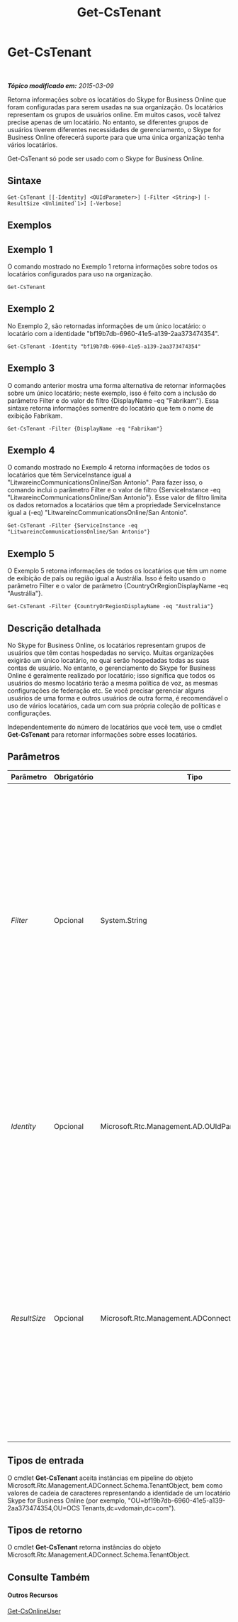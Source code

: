 ﻿---
title: Get-CsTenant
TOCTitle: Get-CsTenant
ms:assetid: 7b642117-5ca7-4a5b-bca7-16b0ae694ae2
ms:mtpsurl: https://technet.microsoft.com/pt-br/library/JJ994044(v=OCS.15)
ms:contentKeyID: 52057640
ms.date: 05/19/2016
mtps_version: v=OCS.15
ms.translationtype: HT
---

# Get-CsTenant

 

_**Tópico modificado em:** 2015-03-09_

Retorna informações sobre os locatátios do Skype for Business Online que foram configuradas para serem usadas na sua organização. Os locatários representam os grupos de usuários online. Em muitos casos, você talvez precise apenas de um locatário. No entanto, se diferentes grupos de usuários tiverem diferentes necessidades de gerenciamento, o Skype for Business Online oferecerá suporte para que uma única organização tenha vários locatários.

Get-CsTenant só pode ser usado com o Skype for Business Online.

## Sintaxe

    Get-CsTenant [[-Identity] <OUIdParameter>] [-Filter <String>] [-ResultSize <Unlimited`1>] [-Verbose]

## Exemplos

## Exemplo 1

O comando mostrado no Exemplo 1 retorna informações sobre todos os locatários configurados para uso na organização.

    Get-CsTenant

## Exemplo 2

No Exemplo 2, são retornadas informações de um único locatário: o locatário com a identidade "bf19b7db-6960-41e5-a139-2aa373474354".

    Get-CsTenant -Identity "bf19b7db-6960-41e5-a139-2aa373474354"

## Exemplo 3

O comando anterior mostra uma forma alternativa de retornar informações sobre um único locatário; neste exemplo, isso é feito com a inclusão do parâmetro Filter e do valor de filtro {DisplayName –eq "Fabrikam"}. Essa sintaxe retorna informações somentre do locatário que tem o nome de exibição Fabrikam.

    Get-CsTenant -Filter {DisplayName -eq "Fabrikam"}

## Exemplo 4

O comando mostrado no Exemplo 4 retorna informações de todos os locatários que têm ServiceInstance igual a "LitwareincCommunicationsOnline/San Antonio". Para fazer isso, o comando inclui o parâmetro Filter e o valor de filtro {ServiceInstance -eq "LitwareincCommunicationsOnline/San Antonio"}. Esse valor de filtro limita os dados retornados a locatários que têm a propriedade ServiceInstance igual a (-eq) "LitwareincCommunicationsOnline/San Antonio".

    Get-CsTenant -Filter {ServiceInstance -eq "LitwareincCommunicationsOnline/San Antonio"}

## Exemplo 5

O Exemplo 5 retorna informações de todos os locatários que têm um nome de exibição de país ou região igual a Austrália. Isso é feito usando o parâmetro Filter e o valor de parâmetro {CountryOrRegionDisplayName -eq "Austrália"}.

    Get-CsTenant -Filter {CountryOrRegionDisplayName -eq "Australia"}

## Descrição detalhada

No Skype for Business Online, os locatários representam grupos de usuários que têm contas hospedadas no serviço. Muitas organizações exigirão um único locatário, no qual serão hospedadas todas as suas contas de usuário. No entanto, o gerenciamento do Skype for Business Online é geralmente realizado por locatário; isso significa que todos os usuários do mesmo locatário terão a mesma política de voz, as mesmas configurações de federação etc. Se você precisar gerenciar alguns usuários de uma forma e outros usuários de outra forma, é recomendável o uso de vários locatários, cada um com sua própria coleção de políticas e configurações.

Independentemente do número de locatários que você tem, use o cmdlet **Get-CsTenant** para retornar informações sobre esses locatários.

## Parâmetros


<table>
<colgroup>
<col style="width: 25%" />
<col style="width: 25%" />
<col style="width: 25%" />
<col style="width: 25%" />
</colgroup>
<thead>
<tr class="header">
<th>Parâmetro</th>
<th>Obrigatório</th>
<th>Tipo</th>
<th>Descrição</th>
</tr>
</thead>
<tbody>
<tr class="odd">
<td><p><em>Filter</em></p></td>
<td><p>Opcional</p></td>
<td><p>System.String</p></td>
<td><p>Permite que você retorne dados usando os atributos do Active Directory, sem precisar especificar o nome diferenciado completo do Active Directory. Por exemplo, para recuperar um locatário usando o nome de exibição de locatário, use uma sintaxe semelhante a esta:</p>
<p>Get-CsTenant –Filter {DisplayName –eq &quot;FabrikamTenant&quot;}</p>
<p>Para retornar todos os locatários que usam o domínio Fabrikam, use esta sintaxe:</p>
<p>Get-CsTenant –Filter {Domains –like &quot;*fabrikam*&quot;}</p>
<p>O parâmetro Filter usa a mesma sintaxe de filtragem do Windows PowerShell usada pelo cmdlet Where-Object.</p>
<p>Não é possível usar os parâmetros Filter e Identity no mesmo comando.</p></td>
</tr>
<tr class="even">
<td><p><em>Identity</em></p></td>
<td><p>Opcional</p></td>
<td><p>Microsoft.Rtc.Management.AD.OUIdParameter</p></td>
<td><p>O nome diferenciado do Active Directory do locatário. Por exemplo:</p>
<p>-Identity &quot;OU=bf19b7db-6960-41e5-a139-2aa373474354,OU=OCS Tenants,dc=litwareinc,dc=com&quot;</p>
<p>Se você não incluir a identidade ou o parâmetro Filter, o cmdlet <strong>Get-CsTenant</strong> retornará informações sobre todos os seus locatários.</p></td>
</tr>
<tr class="odd">
<td><p><em>ResultSize</em></p></td>
<td><p>Opcional</p></td>
<td><p>Microsoft.Rtc.Management.ADConnect.Core.Unlimited`1</p></td>
<td><p>Permite limitar o número de registros retornados por um cmdlet. Por exemplo, para retornar sete locatários (independentemente do número de locatários que estão na sua floresta), inclua o parâmetro ResultSize e defina o valor de parâmetro para 7. Observe que não há nenhum modo de garantir quais sete usuários serão retornados.</p>
<p>O tamanho do resultado pode ser definido por qualquer número inteiro entre 0 e 2147483647, inclusive. Se o número for definido como 0, o comando será executado, mas nenhum dado será retornado. Se você definir os locatários como 7, mas tiver somente três contatos na floresta, o comando retornará esses três locatários e será concluído sem erros.</p></td>
</tr>
</tbody>
</table>


## Tipos de entrada

O cmdlet **Get-CsTenant** aceita instâncias em pipeline do objeto Microsoft.Rtc.Management.ADConnect.Schema.TenantObject, bem como valores de cadeia de caracteres representando a identidade de um locatário Skype for Business Online (por exemplo, "OU=bf19b7db-6960-41e5-a139-2aa373474354,OU=OCS Tenants,dc=vdomain,dc=com").

## Tipos de retorno

O cmdlet **Get-CsTenant** retorna instâncias do objeto Microsoft.Rtc.Management.ADConnect.Schema.TenantObject.

## Consulte Também

#### Outros Recursos

[Get-CsOnlineUser](get-csonlineuser.md)

